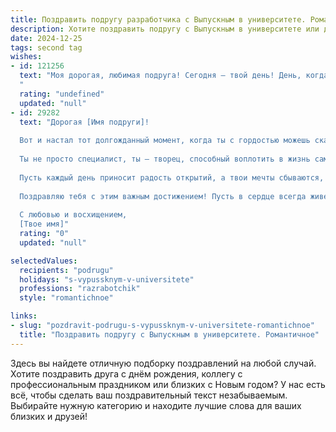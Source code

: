 ```yaml
---
title: Поздравить подругу разработчика с Выпускным в университете. Романтичное
description: Хотите поздравить подругу с Выпускным в университете или другим праздником? Наш ИИ создаст незабываемое поздравление, а вы обязательно выделитесь среди других.  
date: 2024-12-25
tags: second tag
wishes:
- id: 121256
  text: "Моя дорогая, любимая подруга! Сегодня — твой день! День, когда ты, блестящий разработчик,  оставляешь позади стены университета, но оставляешь в нём лишь частичку себя, а  впереди тебя ждёт бесконечный океан возможностей, наполненный яркими проектами и  невероятными открытиями.  Пусть твой путь будет полон вдохновения, а код, который ты пишешь,  приносит мир и красоту в этот мир.  Я бесконечно горжусь тобой и  желаю тебе огромного счастья, любви и  всего того, что делает жизнь по-настоящему  волшебной.  С выпускным, моя звездочка!
  "
  rating: "undefined"
  updated: "null"
- id: 29282
  text: "Дорогая [Имя подруги]!
  
  Вот и настал тот долгожданный момент, когда ты с гордостью можешь сказать: \"Я выпускница!\" Твоя настойчивость и трудолюбие открывают перед тобой новые горизонты в мире технологий и разработок.
  
  Ты не просто специалист, ты — творец, способный воплотить в жизнь самые смелые идеи. Желаю, чтобы каждое новое начинание окутывало тебя вдохновением, а твоя карьера светилась яркими звездами успеха.
  
  Пусть каждый день приносит радость открытий, а твои мечты сбываются, как строчки кода в идеальной программе. Ты — удивительная, умная и талантливая, и я уверена, что впереди тебя ждут только светлые перспективы.
  
  Поздравляю тебя с этим важным достижением! Пусть в сердце всегда живет романтика, а жизнь будет полна радостных мгновений.
  
  С любовью и восхищением,
  [Твое имя]"
  rating: "0"
  updated: "null"

selectedValues:
  recipients: "podrugu"
  holidays: "s-vypussknym-v-universitete"
  professions: "razrabotchik"
  style: "romantichnoe"

links:
- slug: "pozdravit-podrugu-s-vypussknym-v-universitete-romantichnoe"
  title: "Поздравить подругу с Выпускным в университете. Романтичное"
---
```


Здесь вы найдете отличную подборку поздравлений на любой случай. 
Хотите поздравить друга с днём рождения, коллегу с профессиональным праздником или близких с Новым годом? У нас есть всё, чтобы сделать ваш поздравительный текст незабываемым. Выбирайте нужную категорию и находите лучшие слова для ваших близких и друзей!
